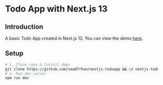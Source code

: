 # Todo App with Next.js 13

## Introduction

A basic Todo App created in Next.js 13. You can view the demo [here](https://next13-todoapp.vercel.app/).

## Setup

```bash
# 1. Clone repo & Install deps
git clone https://github.com/saadfrhan/nextjs-todoapp && cd nextjs-todoapp && npm i
# 2. Run dev server
npm run dev
```
